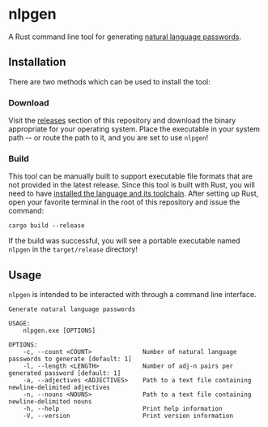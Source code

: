 # nlpgen

A Rust command line tool for generating [natural language passwords](https://www.youtube.com/watch?v=QW4tSTiDCT8).

## Installation

There are two methods which can be used to install the tool:

### Download

Visit the [releases](https://github.com/cmarkwell/nlpgen/releases) section of this repository and download the binary appropriate for your operating system. Place the executable in your system path -- or route the path to it, and you are set to use `nlpgen`!

### Build

This tool can be manually built to support executable file formats that are not provided in the latest release. Since this tool is built with Rust, you will need to have [installed the language and its toolchain](https://www.rust-lang.org/tools/install). After setting up Rust, open your favorite terminal in the root of this repository and issue the command:

```
cargo build --release
```

If the build was successful, you will see a portable executable named `nlpgen` in the `target/release` directory!

## Usage

`nlpgen` is intended to be interacted with through a command line interface. 

```
Generate natural language passwords

USAGE:
    nlpgen.exe [OPTIONS]

OPTIONS:
    -c, --count <COUNT>              Number of natural language passwords to generate [default: 1]
    -l, --length <LENGTH>            Number of adj-n pairs per generated password [default: 1]
    -a, --adjectives <ADJECTIVES>    Path to a text file containing newline-delimited adjectives
    -n, --nouns <NOUNS>              Path to a text file containing newline-delimited nouns
    -h, --help                       Print help information
    -V, --version                    Print version information
```